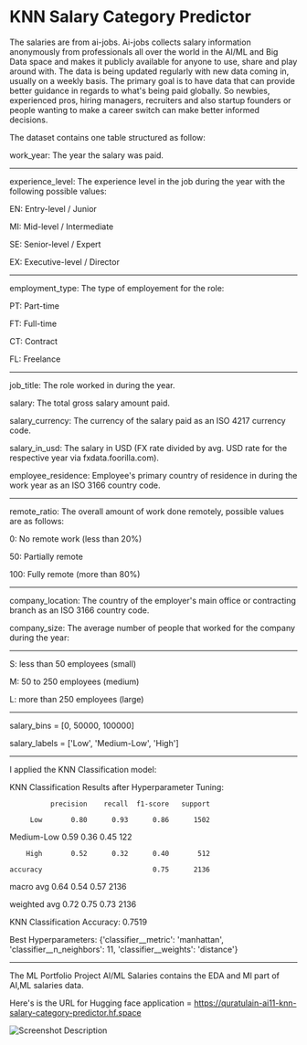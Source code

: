 # KNN Salary Category Predictor

The salaries are from ai-jobs. Ai-jobs collects salary information anonymously from professionals all over the world in the AI/ML and Big Data space and makes it publicly available for anyone to use, share and play around with. The data is being updated regularly with new data coming in, usually on a weekly basis.
The primary goal is to have data that can provide better guidance in regards to what's being paid globally. So newbies, experienced pros, hiring managers, recruiters and also startup founders or people wanting to make a career switch can make better informed decisions.

The dataset contains one table structured as follow:

work_year: The year the salary was paid.

----------------------------------------------------

experience_level: The experience level in the job during the year with the following possible values:

EN: Entry-level / Junior

MI: Mid-level / Intermediate

SE: Senior-level / Expert

EX: Executive-level / Director

---------------------------------------------------

employment_type: The type of employement for the role:

PT: Part-time

FT: Full-time

CT: Contract

FL: Freelance

----------------------------------------------------

job_title: The role worked in during the year.

salary: The total gross salary amount paid.

salary_currency: The currency of the salary paid as an ISO 4217 currency code.

salary_in_usd: The salary in USD (FX rate divided by avg. USD rate for the respective year via fxdata.foorilla.com).

employee_residence: Employee's primary country of residence in during the work year as an ISO 3166 country code.

------------------------------------------------

remote_ratio: The overall amount of work done remotely, possible values are as follows:

0: No remote work (less than 20%)

50: Partially remote

100: Fully remote (more than 80%)

-------------------------------------------------

company_location: The country of the employer's main office or contracting branch as an ISO 3166 country code.

company_size: The average number of people that worked for the company during the year:

--------------------------------------------------

S: less than 50 employees (small)

M: 50 to 250 employees (medium)

L: more than 250 employees (large)

------------------------------------------------

salary_bins = [0, 50000, 100000]

salary_labels = ['Low', 'Medium-Low', 'High']

-------------------------------------------------

I applied the KNN Classification model:

KNN Classification Results after Hyperparameter Tuning:

              precision    recall  f1-score   support

         Low       0.80      0.93      0.86      1502
         
  Medium-Low       0.59      0.36      0.45       122
  
        High       0.52      0.32      0.40       512

    accuracy                           0.75      2136
    
   macro avg       0.64      0.54      0.57      2136
   
weighted avg       0.72      0.75      0.73      2136

KNN Classification Accuracy: 0.7519

Best Hyperparameters: {'classifier__metric': 'manhattan', 'classifier__n_neighbors': 11, 'classifier__weights': 'distance'}

----------------------------------------

The ML Portfolio Project AI/ML Salaries contains the EDA and Ml part of AI,ML salaries data. 

Here's is the URL for Hugging face application = https://quratulain-ai11-knn-salary-category-predictor.hf.space

![Screenshot Description](KNN-Salary-Category-Predictor-ML-Portfolio/screenshot(24).png)


